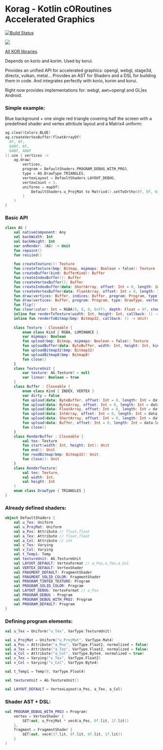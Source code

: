 # Korag - Kotlin cORoutines Accelerated Graphics

[![Build Status](https://travis-ci.org/korlibs/korag.svg?branch=master)](https://travis-ci.org/korlibs/korag)

![](https://raw.githubusercontent.com/soywiz/kor/master/logos/128/korag.png)

[All KOR libraries](https://github.com/soywiz/kor)

Depends on korio and korim.
Used by korui.

Provides an unified API for accelerated graphics: opengl, webgl, stage3d, directx, vulkan, metal...
Provides an AST for Shaders and a DSL for building them in code.
And integrates perfectly with korio, korim and korui.

Right now provides implementations for: webgl, awt+opengl and GL|es Android.

### Simple example:

Blue background + one single red triangle covering half the screen with a
predefined shader and vertex attribute layout and a Matrix4 uniform:

```kotlin
ag.clear(Colors.BLUE)
ag.createVertexBuffer(floatArrayOf(
  0f, 0f,
  640f, 0f,
  640f, 480f
)).use { vertices ->
    ag.draw(
        vertices,
        program = DefaultShaders.PROGRAM_DEBUG_WITH_PROJ,
        type = AG.DrawType.TRIANGLES,
        vertexLayout = DefaultShaders.LAYOUT_DEBUG,
        vertexCount = 3,
        uniforms = mapOf(
            DefaultShaders.u_ProjMat to Matrix4().setToOrtho(0f, 0f, 640f, 480f, -1f, +1f)
        )
    )
}
```

### Basic API

```kotlin
class AG {
    val nativeComponent: Any
    val backWidth: Int
    val backHeight: Int
    var onRender: (AG) -> Unit
    fun repaint()
    fun resized()
    
    fun createTexture(): Texture
    fun createTexture(bmp: Bitmap, mipmaps: Boolean = false): Texture
    fun createBuffer(kind: BufferKind): Buffer
    fun createIndexBuffer(): Buffer
    fun createVertexBuffer(): Buffer
    fun createIndexBuffer(data: ShortArray, offset: Int = 0, length: Int = data.size - offset): Buffer
    fun createVertexBuffer(data: FloatArray, offset: Int = 0, length: Int = data.size - offset): Buffer
    fun draw(vertices: Buffer, indices: Buffer, program: Program, type: DrawType, vertexLayout: VertexLayout, vertexCount: Int, offset: Int = 0, blending: BlendMode = BlendMode.OVERLAY, uniforms: Map<Uniform, Any> = mapOf()): Unit
    fun draw(vertices: Buffer, program: Program, type: DrawType, vertexLayout: VertexLayout, vertexCount: Int, offset: Int = 0, blending: BlendMode = BlendMode.OVERLAY, uniforms: Map<Uniform, Any> = mapOf()): Unit
    fun flip()
    fun clear(color: Int = RGBA(0, 0, 0, 0xFF), depth: Float = 0f, stencil: Int = 0, clearColor: Boolean = true, clearDepth: Boolean = true, clearStencil: Boolean = true)
    inline fun renderToTexture(width: Int, height: Int, callback: () -> Unit): RenderTexture
    inline fun renderToBitmap(bmp: Bitmap32, callback: () -> Unit)
    
    class Texture : Closeable {
        enum class Kind { RGBA, LUMINANCE }
        var mipmaps: Boolean
        fun upload(bmp: Bitmap, mipmaps: Boolean = false): Texture
        fun uploadBuffer(data: ByteBuffer, width: Int, height: Int, kind: Kind)
        fun uploadBitmap32(bmp: Bitmap32)
        fun uploadBitmap8(bmp: Bitmap8)
        fun close()
    }
    class TextureUnit {
        var texture: AG.Texture? = null
        var linear: Boolean = true
    }
    class Buffer : Closeable {
        enum class Kind { INDEX, VERTEX }
        var dirty = false
        fun upload(data: ByteBuffer, offset: Int = 0, length: Int = data.limit()): Buffer
        fun upload(data: ByteArray, offset: Int = 0, length: Int = data.size): Buffer
        fun upload(data: FloatArray, offset: Int = 0, length: Int = data.size): Buffer
        fun upload(data: IntArray, offset: Int = 0, length: Int = data.size): Buffer
        fun upload(data: ShortArray, offset: Int = 0, length: Int = data.size): Buffer
        fun upload(data: Buffer, offset: Int = 0, length: Int = data.length): Buffer
        fun close()
    }
    class RenderBuffer : Closeable {
        val tex: Texture
        fun start(width: Int, height: Int): Unit
        fun end(): Unit
        fun readBitmap(bmp: Bitmap32): Unit
        fun close(): Unit
    }
    class RenderTexture(
        val tex: Texture,
        val width: Int,
        val height: Int
    )
    enum class DrawType { TRIANGLES }
}
```

### Already defined shaders:

```kotlin
object DefaultShaders {
	val u_Tex: Uniform
	val u_ProjMat: Uniform
	val a_Pos: Attribute // float,float
	val a_Tex: Attribute // float,float
	val a_Col: Attribute // int
	val v_Tex: Varying
	val v_Col: Varying
	val t_Temp1: Temp
	val textureUnit: AG.TextureUnit
	val LAYOUT_DEFAULT: VertexFormat // a_Pos,a_Tex,a_Col
	val VERTEX_DEFAULT: VertexShader
	val FRAGMENT_DEFAULT: FragmentShader
	val FRAGMENT_SOLID_COLOR: FragmentShader
	val PROGRAM_TINTED_TEXTURE: Program
	val PROGRAM_SOLID_COLOR: Program
	val LAYOUT_DEBUG: VertexFormat // a_Pos
	val PROGRAM_DEBUG : Program
	val PROGRAM_DEBUG_WITH_PROJ: Program
	val PROGRAM_DEFAULT: Program
}
```

### Defining program elements:

```kotlin
val u_Tex = Uniform("u_Tex", VarType.TextureUnit)

val u_ProjMat = Uniform("u_ProjMat", VarType.Mat4)
val a_Pos = Attribute("a_Pos", VarType.Float2, normalized = false)
val a_Tex = Attribute("a_Tex", VarType.Float2, normalized = false)
val a_Col = Attribute("a_Col", VarType.Byte4, normalized = true)
val v_Tex = Varying("v_Tex", VarType.Float2)
val v_Col = Varying("v_Col", VarType.Byte4)

val t_Temp1 = Temp(0, VarType.Float4)

val textureUnit = AG.TextureUnit()

val LAYOUT_DEFAULT = VertexLayout(a_Pos, a_Tex, a_Col)
```

### Shader AST + DSL:

```kotlin
val PROGRAM_DEBUG_WITH_PROJ = Program(
	vertex = VertexShader {
		SET(out, u_ProjMat * vec4(a_Pos, 0f.lit, 1f.lit))
	},
	fragment = FragmentShader {
		SET(out, vec4(1f.lit, 0f.lit, 0f.lit, 1f.lit))
	}
)
```
